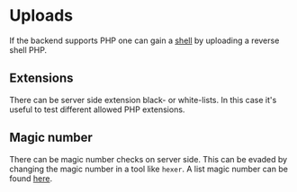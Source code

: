 # Uploads

If the backend supports PHP one can gain a [shell](./shells) by uploading a
reverse shell PHP.

## Extensions

There can be server side extension black- or white-lists. In this case it's
useful to test different allowed PHP extensions.

## Magic number

There can be magic number checks on server side. This can be evaded by changing
the magic number in a tool like `hexer`. A list magic number can be found
[here](https://en.wikipedia.org/wiki/List_of_file_signatures).

